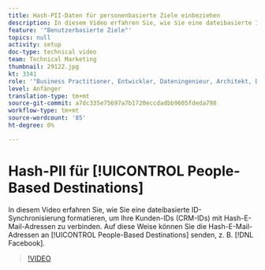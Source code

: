 ```yaml
---
title: Hash-PII-Daten für personenbasierte Ziele einbeziehen
description: In diesem Video erfahren Sie, wie Sie eine dateibasierte ID-Synchronisierung formatieren, um Ihre Kunden-IDs (CRM-IDs) mit Hash-E-Mail-Adressen zu verbinden.
feature: '"Benutzerbasierte Ziele"'
topics: null
activity: setup
doc-type: technical video
team: Technical Marketing
thumbnail: 29122.jpg
kt: 3341
role: '"Business Practitioner, Entwickler, Dateningenieur, Architekt, Data Architect, Administrator, Leader"'
level: Anfänger
translation-type: tm+mt
source-git-commit: a7dc335e75697a7b1720eccdadbb9605fdeda798
workflow-type: tm+mt
source-wordcount: '85'
ht-degree: 0%

---
```



# Hash-PII für [!UICONTROL People-Based Destinations]

In diesem Video erfahren Sie, wie Sie eine dateibasierte ID-Synchronisierung formatieren, um Ihre Kunden-IDs (CRM-IDs) mit Hash-E-Mail-Adressen zu verbinden. Auf diese Weise können Sie die Hash-E-Mail-Adressen an [!UICONTROL People-Based Destinations] senden, z. B. [!DNL Facebook].

>[!VIDEO](https://video.tv.adobe.com/v/29122/?quality=12)
